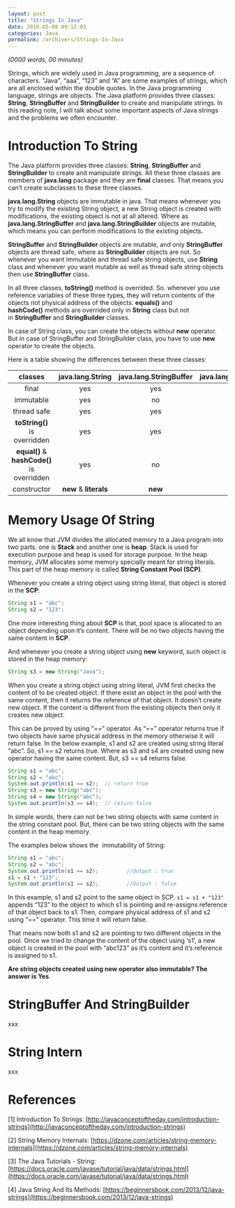 ```yaml
---
layout: post
title: "Strings In Java"
date: 2016-05-08 09:12:03
categories: Java
permalink: /archivers/Strings-In-Java
---
```


_(0000 words, 00 minutes)_

Strings, which are widely used in Java programming, are a sequence of characters. "Java", “aaa”, “123” and “A” are some examples of strings, which are all enclosed within the double quotes. In the Java programming language, strings are objects. The Java platform provides three classes: **String**, **StringBuffer** and **StringBuilder** to create and manipulate strings. In this reading note, I will talk about some important aspects of Java strings and the problems we often encounter. 

<!--more-->

# Introduction To String

The Java platform provides three classes: **String**, **StringBuffer** and **StringBuilder** to create and manipulate strings. All these three classes are members of **java.lang** package and they are **final** classes. That means you can’t create subclasses to these three classes.

**java.lang.String** objects are immutable in java. That means whenever you try to modify the existing String object, a new String object is created with modifications, the existing object is not at all altered. Where as **java.lang.StringBuffer** and **java.lang.StringBuilder** objects are mutable, which means you can perform modifications to the existing objects.

**StringBuffer** and **StringBuilder** objects are mutable, and only **StringBuffer** objects are thread safe, where as **StringBuilder** objects are not. So whenever you want immutable and thread safe string objects, use **String** class and whenever you want mutable as well as thread safe string objects then use **StringBuffer** class.

In all three classes, **toString()** method is overrided. So. whenever you use reference variables of these three types, they will return contents of the objects not physical address of the objects. **equals()** and **hashCode()** methods are overrided only in **String** class but not in **StringBuffer** and **StringBuilder** classes.

In case of String class, you can create the objects without **new** operator. But in case of StringBuffer and StringBuilder class, you have to use **new** operator to create the objects.

Here is a table showing the differences between these three classes:

|                 classes                  |    java.lang.String    | java.lang.StringBuffer | java.lang.StringBuilder |
| :--------------------------------------: | :--------------------: | :--------------------: | :---------------------: |
|                  final                   |          yes           |          yes           |           yes           |
|                immutable                 |          yes           |           no           |           no            |
|               thread safe                |          yes           |          yes           |           no            |
|       **toString()** is overridden       |          yes           |          yes           |           yes           |
| **equal()** & **hashCode()** is overridden |          yes           |           no           |           no            |
|               constructor                | **new** & **literals** |        **new**         |         **new**         |

# Memory Usage Of String

We all know that JVM divides the allocated memory to a Java program into two parts. one is **Stack** and another one is **heap**. Stack is used for execution purpose and heap is used for storage purpose. In the heap memory, JVM allocates some memory specially meant for string literals. This part of the heap memory is called **String Constant Pool (SCP)**.

Whenever you create a string object using string literal, that object is stored in the **SCP**: 

```java
String s1 = "abc";
String s2 = "123";
```

One more interesting thing about **SCP** is that, pool space is allocated to an object depending upon it’s content. There will be no two objects having the same content in **SCP**.

And whenever you create a string object using **new** keyword, such object is stored in the heap memory:

```java
String s3 = new String("Java");
```

When you create a string object using string literal, JVM first checks the content of to be created object. If there exist an object in the pool with the same content, then it returns the reference of that object. It doesn’t create new object. If the content is different from the existing objects then only it creates new object.

This can be proved by using “==” operator. As “==” operator returns true if two objects have same physical address in the memory otherwise it will return false. In the below example, s1 and s2 are created using string literal “abc”. So, s1 == s2 returns true. Where as s3 and s4 are created using new operator having the same content. But, s3 == s4 returns false.

```java
String s1 = "abc";
String s2 = "abc";
System.out.println(s1 == s2);  // return true
String s3 = new String("abc");
String s4 = new String("abc");
System.out.println(s3 == s4);  // return false
```

In simple words, there can not be two string objects with same content in the string constant pool. But, there can be two string objects with the same content in the heap memory.

The examples below shows the  immutability of String:

```java
String s1 = "abc";
String s2 = "abc";
System.out.println(s1 == s2);         //Output : true 
s1 = s1 + "123"; 
System.out.println(s1 == s2);         //Output : false
```

In this example, s1 and s2 point to the same object in SCP. `s1 = s1 + "123"` appends “123” to the object to which s1 is pointing and re-assigns reference of that object back to s1. Then, compare physical address of s1 and s2 using “==” operator. This time it will return false.

That means now both s1 and s2 are pointing to two different objects in the pool. Once we tried to change the content of the object using ‘s1’, a new object is created in the pool with “abc123” as it’s content and it’s reference is assigned to s1.

**Are string objects created using new operator also immutable? The answer is Yes**.

# StringBuffer And StringBuilder

xxx

# String Intern

xxx




# References

[1] Introduction To Strings: [http://javaconceptoftheday.com/introduction-strings](http://javaconceptoftheday.com/introduction-strings)

[2] String Memory Internals: [https://dzone.com/articles/string-memory-internals](https://dzone.com/articles/string-memory-internals)

[3] The Java Tutorials - String: [https://docs.oracle.com/javase/tutorial/java/data/strings.html](https://docs.oracle.com/javase/tutorial/java/data/strings.html)

[4] Java String And Its Methods: [https://beginnersbook.com/2013/12/java-strings](https://beginnersbook.com/2013/12/java-strings)


